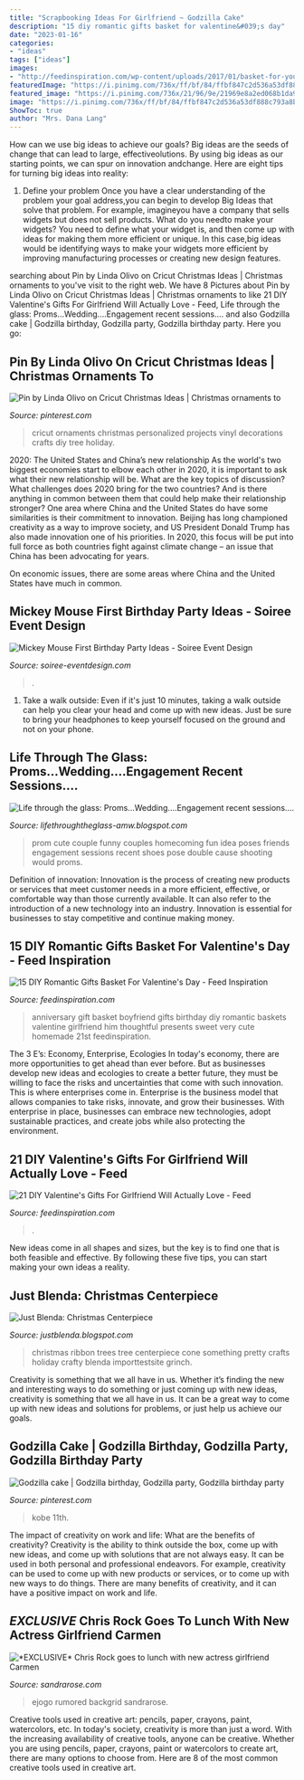 ```yaml
---
title: "Scrapbooking Ideas For Girlfriend ~ Godzilla Cake"
description: "15 diy romantic gifts basket for valentine&#039;s day"
date: "2023-01-16"
categories:
- "ideas"
tags: ["ideas"]
images:
- "http://feedinspiration.com/wp-content/uploads/2017/01/basket-for-your-valentine.jpg"
featuredImage: "https://i.pinimg.com/736x/ff/bf/84/ffbf847c2d536a53df888c793a8b57a9.jpg"
featured_image: "https://i.pinimg.com/736x/21/96/9e/21969e8a2ed068b1da91db613efcb3f6.jpg"
image: "https://i.pinimg.com/736x/ff/bf/84/ffbf847c2d536a53df888c793a8b57a9.jpg"
ShowToc: true
author: "Mrs. Dana Lang"
---
```



How can we use big ideas to achieve our goals?
Big ideas are the seeds of change that can lead to large, effectiveolutions. By using big ideas as our starting points, we can spur on innovation andchange. Here are eight tips for turning big ideas into reality:
1. Define your problem
Once you have a clear understanding of the problem your goal address,you can begin to develop Big Ideas that solve that problem. For example, imagineyou have a company that sells widgets but does not sell products. What do you needto make your widgets? You need to define what your widget is, and then come up with ideas for making them more efficient or unique. In this case,big ideas would be identifying ways to make your widgets more efficient by improving manufacturing processes or creating new design features.


	

		
searching about Pin by Linda Olivo on Cricut Christmas Ideas | Christmas ornaments to you've visit to the right web. We have 8 Pictures about Pin by Linda Olivo on Cricut Christmas Ideas | Christmas ornaments to like 21 DIY Valentine&#039;s Gifts For Girlfriend Will Actually Love - Feed, Life through the glass: Proms...Wedding....Engagement recent sessions.... and also Godzilla cake | Godzilla birthday, Godzilla party, Godzilla birthday party. Here you go:
		
    
## Pin By Linda Olivo On Cricut Christmas Ideas | Christmas Ornaments To

<img loading=lazy src="https://i.pinimg.com/736x/ff/bf/84/ffbf847c2d536a53df888c793a8b57a9.jpg" onerror="this.onerror=null;this.src='https://tse2.mm.bing.net/th?id=OIP.9dyNiLCprz1AB3hY8uEtzwHaJ4&amp;pid=15.1';" alt="Pin by Linda Olivo on Cricut Christmas Ideas | Christmas ornaments to">

_Source: pinterest.com_

>cricut ornaments christmas personalized projects vinyl decorations crafts diy tree holiday. 

	

2020: The United States and China’s new relationship
As the world's two biggest economies start to elbow each other in 2020, it is important to ask what their new relationship will be. What are the key topics of discussion? What challenges does 2020 bring for the two countries? And is there anything in common between them that could help make their relationship stronger?
One area where China and the United States do have some similarities is their commitment to innovation. Beijing has long championed creativity as a way to improve society, and US President Donald Trump has also made innovation one of his priorities. In 2020, this focus will be put into full force as both countries fight against climate change – an issue that China has been advocating for years.

On economic issues, there are some areas where China and the United States have much in common.

    
## Mickey Mouse First Birthday Party Ideas - Soiree Event Design

<img loading=lazy src="http://soiree-eventdesign.com/wp-content/uploads/2017/03/Mickey-Mouse-Party-Centerpiece.jpg" onerror="this.onerror=null;this.src='https://tse1.mm.bing.net/th?id=OIP.hAmvyPGFjf3bSIV3DxgsgAHaKV&amp;pid=15.1';" alt="Mickey Mouse First Birthday Party Ideas - Soiree Event Design">

_Source: soiree-eventdesign.com_

>. 

	

1. Take a walk outside: Even if it's just 10 minutes, taking a walk outside can help you clear your head and come up with new ideas. Just be sure to bring your headphones to keep yourself focused on the ground and not on your phone.

    
## Life Through The Glass: Proms...Wedding....Engagement Recent Sessions....

<img loading=lazy src="http://1.bp.blogspot.com/-F6Zb6brfShA/UXtCZUARcWI/AAAAAAAABU8/XMab8AcA_Dg/s1600/1wmDSC_4965.JPG" onerror="this.onerror=null;this.src='https://tse1.mm.bing.net/th?id=OIP.Z0gas9vF_B_SyPhWLiUGCQHaKr&amp;pid=15.1';" alt="Life through the glass: Proms...Wedding....Engagement recent sessions....">

_Source: lifethroughtheglass-amw.blogspot.com_

>prom cute couple funny couples homecoming fun idea poses friends engagement sessions recent shoes pose double cause shooting would proms. 

	

Definition of innovation:
Innovation is the process of creating new products or services that meet customer needs in a more efficient, effective, or comfortable way than those currently available. It can also refer to the introduction of a new technology into an industry. Innovation is essential for businesses to stay competitive and continue making money.

    
## 15 DIY Romantic Gifts Basket For Valentine&#039;s Day - Feed Inspiration

<img loading=lazy src="http://feedinspiration.com/wp-content/uploads/2017/01/basket-for-your-valentine.jpg" onerror="this.onerror=null;this.src='https://tse1.mm.bing.net/th?id=OIP.d14FbnFmLnZVHP4WNbbPBgHaJ3&amp;pid=15.1';" alt="15 DIY Romantic Gifts Basket For Valentine&#039;s Day - Feed Inspiration">

_Source: feedinspiration.com_

>anniversary gift basket boyfriend gifts birthday diy romantic baskets valentine girlfriend him thoughtful presents sweet very cute homemade 21st feedinspiration. 

	

The 3 E’s: Economy, Enterprise, Ecologies
In today's economy, there are more opportunities to get ahead than ever before. But as businesses develop new ideas and ecologies to create a better future, they must be willing to face the risks and uncertainties that come with such innovation. This is where enterprises come in. Enterprise is the business model that allows companies to take risks, innovate, and grow their businesses. With enterprise in place, businesses can embrace new technologies, adopt sustainable practices, and create jobs while also protecting the environment.

    
## 21 DIY Valentine&#039;s Gifts For Girlfriend Will Actually Love - Feed

<img loading=lazy src="https://www.feedinspiration.com/wp-content/uploads/2016/12/DIY-Valentines-Day-Gift-1.jpg" onerror="this.onerror=null;this.src='https://tse2.mm.bing.net/th?id=OIP.sj16fMUKO12fp8sDtfEjrgHaLK&amp;pid=15.1';" alt="21 DIY Valentine&#039;s Gifts For Girlfriend Will Actually Love - Feed">

_Source: feedinspiration.com_

>. 

	

New ideas come in all shapes and sizes, but the key is to find one that is both feasible and effective. By following these five tips, you can start making your own ideas a reality.

    
## Just Blenda: Christmas Centerpiece

<img loading=lazy src="https://4.bp.blogspot.com/_a_4A5HeYiTs/TRTw5-yQ8JI/AAAAAAAAHMk/QpFkAvA_8O4/s1600/DSC02891.JPG" onerror="this.onerror=null;this.src='https://tse2.mm.bing.net/th?id=OIP.4Q5t5pnF0FqmCiSPVw0o6gHaJ4&amp;pid=15.1';" alt="Just Blenda: Christmas Centerpiece">

_Source: justblenda.blogspot.com_

>christmas ribbon trees tree centerpiece cone something pretty crafts holiday crafty blenda importtestsite grinch. 

	

Creativity is something that we all have in us. Whether it’s finding the new and interesting ways to do something or just coming up with new ideas, creativity is something that we all have in us. It can be a great way to come up with new ideas and solutions for problems, or just help us achieve our goals.

    
## Godzilla Cake | Godzilla Birthday, Godzilla Party, Godzilla Birthday Party

<img loading=lazy src="https://i.pinimg.com/736x/21/96/9e/21969e8a2ed068b1da91db613efcb3f6.jpg" onerror="this.onerror=null;this.src='https://tse4.mm.bing.net/th?id=OIP.PK3bhErPv7U9-cJJ464YdAHaJ4&amp;pid=15.1';" alt="Godzilla cake | Godzilla birthday, Godzilla party, Godzilla birthday party">

_Source: pinterest.com_

>kobe 11th. 

	

The impact of creativity on work and life: What are the benefits of creativity?
Creativity is the ability to think outside the box, come up with new ideas, and come up with solutions that are not always easy. It can be used in both personal and professional endeavors. For example, creativity can be used to come up with new products or services, or to come up with new ways to do things. There are many benefits of creativity, and it can have a positive impact on work and life.

    
## *EXCLUSIVE* Chris Rock Goes To Lunch With New Actress Girlfriend Carmen

<img loading=lazy src="http://sandrarose.com/wp-content/uploads/2020/10/Chris-Rock-Carmen-Ejogo-BGUS_2017617_001.jpg" onerror="this.onerror=null;this.src='https://tse4.mm.bing.net/th?id=OIP.AiR8szaoPCL5RdHOb3DMNwHaLH&amp;pid=15.1';" alt="*EXCLUSIVE* Chris Rock goes to lunch with new actress girlfriend Carmen">

_Source: sandrarose.com_

>ejogo rumored backgrid sandrarose. 

	

Creative tools used in creative art: pencils, paper, crayons, paint, watercolors, etc.
In today's society, creativity is more than just a word. With the increasing availability of creative tools, anyone can be creative. Whether you are using pencils, paper, crayons, paint or watercolors to create art, there are many options to choose from. Here are 8 of the most common creative tools used in creative art.

